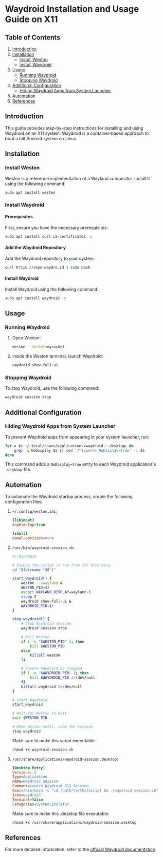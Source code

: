 # Waydroid Installation and Usage Guide on X11

## Table of Contents
1. [Introduction](#introduction)
2. [Installation](#installation)
   - [Install Weston](#install-weston)
   - [Install Waydroid](#install-waydroid)
3. [Usage](#usage)
   - [Running Waydroid](#running-waydroid)
   - [Stopping Waydroid](#stopping-waydroid)
4. [Additional Configuration](#additional-configuration)
   - [Hiding Waydroid Apps from System Launcher](#hiding-waydroid-apps-from-system-launcher)
5. [Automation](#automation)
6. [References](#references)

## Introduction

This guide provides step-by-step instructions for installing and using Waydroid on an X11 system. Waydroid is a container-based approach to boot a full Android system on Linux.

## Installation

### Install Weston

Weston is a reference implementation of a Wayland compositor. Install it using the following command:

```sh
sudo apt install weston
```

### Install Waydroid

#### Prerequisites

First, ensure you have the necessary prerequisites:

```sh
sudo apt install curl ca-certificates -y
```

#### Add the Waydroid Repository

Add the Waydroid repository to your system:

```sh
curl https://repo.waydro.id | sudo bash
```

#### Install Waydroid

Install Waydroid using the following command:

```sh
sudo apt install waydroid -y
```

## Usage

### Running Waydroid

1. Open Weston:

   ```sh
   weston --socket=mysocket
   ```

2. Inside the Weston terminal, launch Waydroid:

   ```sh
   waydroid show-full-ui
   ```

### Stopping Waydroid

To stop Waydroid, use the following command:

```sh
waydroid session stop
```

## Additional Configuration

### Hiding Waydroid Apps from System Launcher

To prevent Waydroid apps from appearing in your system launcher, run:

```sh
for a in ~/.local/share/applications/waydroid.*.desktop; do
    grep -q NoDisplay $a || sed '/^Icon=/a NoDisplay=true' -i $a
done
```

This command adds a `NoDisplay=true` entry to each Waydroid application's `.desktop` file.

## Automation

To automate the Waydroid startup process, create the following configuration files:

1. `~/.config/weston.ini`:

   ```ini
   [libinput]
   enable-tap=true

   [shell]
   panel-position=none
   ```

2. `/usr/bin/waydroid-session.sh`:

   ```sh
   #!/bin/bash

   # Ensure the script is run from its directory
   cd "$(dirname "$0")"

   start_waydroid() {
       weston --xwayland &
       WESTON_PID=$!
       export WAYLAND_DISPLAY=wayland-1
       sleep 2
       waydroid show-full-ui &
       WAYDROID_PID=$!
   }

   stop_waydroid() {
       # Stop Waydroid session
       waydroid session stop

       # Kill Weston
       if [ -n "$WESTON_PID" ]; then
           kill $WESTON_PID
       else
           killall weston
       fi

       # Ensure Waydroid is stopped
       if [ -n "$WAYDROID_PID" ]; then
           kill $WAYDROID_PID 2>/dev/null
       fi
       killall waydroid 2>/dev/null
   }

   # Start Waydroid
   start_waydroid

   # Wait for Weston to exit
   wait $WESTON_PID

   # When Weston exits, stop the session
   stop_waydroid
   ```

   Make sure to make this script executable:

   ```sh
   chmod +x waydroid-session.sh
   ```

3. `/usr/share/applications/waydroid-session.desktop`:

   ```ini
   [Desktop Entry]
   Version=1.0
   Type=Application
   Name=Waydroid Session
   Comment=Launch Waydroid X11 Session
   Exec=/bin/bash -c "cd /path/to/the/script && ./waydroid-session.sh"
   Icon=waydroid
   Terminal=false
   Categories=System;Emulator;
   ```

   Make sure to make this .desktop file executable:

   ```sh
   chmod +x /usr/share/applications/waydroid-session.desktop
   ```

## References

For more detailed information, refer to the [official Waydroid documentation](https://docs.waydro.id/).
